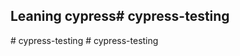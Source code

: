 ## Leaning cypress#   c y p r e s s - t e s t i n g  
 #   c y p r e s s - t e s t i n g  
 #   c y p r e s s - t e s t i n g  
 